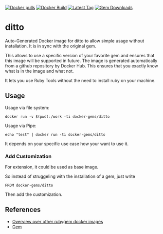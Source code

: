 [![Docker pulls](https://img.shields.io/docker/pulls/rubygem/ditto.svg)](https://hub.docker.com/r/rubygem/ditto/)
[![Docker Build](https://img.shields.io/docker/automated/rubygem/ditto.svg)](https://hub.docker.com/r/rubygem/ditto/)
[![Latest Tag](https://img.shields.io/github/tag/docker-rubygem/ditto.svg)](https://hub.docker.com/r/rubygem/ditto/)
[![Gem Downloads](https://img.shields.io/gem/dt/ditto.svg)](https://rubygems.org/gems/ditto/)
# ditto

Auto-Generated Docker image for ditto to allow simple usage without installation.
It is in sync with the original gem.

This allows to use a specific version of your favorite gem and ensures that this image will be supported in future.
The image is generated automatically from a github repository by Docker Hub.
This ensures that you exactly know what is in the image and what not.

It lets you use Ruby Tools without the need to install ruby on your machine.

## Usage

Usage via file system:

`docker run -v $(pwd):/work -ti docker-gems/ditto`

Usage via Pipe:

`echo "test" | docker run -ti docker-gems/ditto`

It depends on your specific use case how your want to use it.

### Add Customization

For extension, it could be used as base image.

So instead of struggeling with the installation of a gem, just write

`FROM docker-gems/ditto`

Then add the customization.

## References

 - [Overview over other rubygem docker images](https://github.com/thinkbot/docker-rubygem)
 - [Gem](https://rubygems.org/gems/ditto/)
